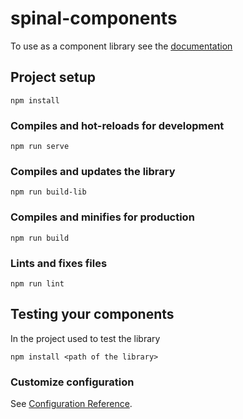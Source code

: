# spinal-components

To use as a component library see the [documentation](docs/documentation.md)

## Project setup
```
npm install
```

### Compiles and hot-reloads for development
```
npm run serve
```

### Compiles and updates the library
```
npm run build-lib
```

### Compiles and minifies for production
```
npm run build
```

### Lints and fixes files
```
npm run lint
```

## Testing your components
In the project used to test the library
```
npm install <path of the library>
```

### Customize configuration
See [Configuration Reference](https://cli.vuejs.org/config/).
